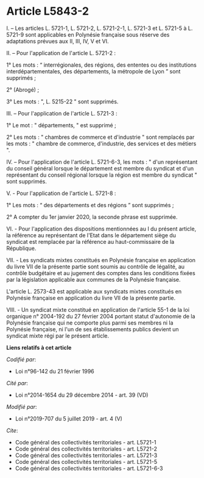 # Article L5843-2

I. – Les articles L. 5721-1, L. 5721-2, L. 5721-2-1, L. 5721-3 et L. 5721-5 à L. 5721-9 sont applicables en Polynésie
française sous réserve des adaptations prévues aux II, III, IV, V et VI.

II. – Pour l'application de l'article L. 5721-2 :

1° Les mots : “ interrégionales, des régions, des ententes ou des institutions interdépartementales, des départements, la
métropole de Lyon ” sont supprimés ;

2° (Abrogé) ;

3° Les mots : ", L. 5215-22 " sont supprimés.

III. – Pour l'application de l'article L. 5721-3 :

1° Le mot : " départements, " est supprimé ;

2° Les mots : " chambres de commerce et d'industrie " sont remplacés par les mots : " chambre de commerce, d'industrie, des
services et des métiers ".

IV. – Pour l'application de l'article L. 5721-6-3, les mots : " d'un représentant du conseil général lorsque le département
est membre du syndicat et d'un représentant du conseil régional lorsque la région est membre du syndicat " sont supprimés.

V. - Pour l'application de l'article L. 5721-8 :

1° Les mots : “ des départements et des régions ” sont supprimés ;

2° A compter du 1er janvier 2020, la seconde phrase est supprimée.

VI. - Pour l'application des dispositions mentionnées au I du présent article, la référence au représentant de l'Etat dans le
département siège du syndicat est remplacée par la référence au haut-commissaire de la République.

VII. - Les syndicats mixtes constitués en Polynésie française en application du livre VII de la présente partie sont soumis
au contrôle de légalité, au contrôle budgétaire et au jugement des comptes dans les conditions fixées par la législation
applicable aux communes de la Polynésie française.

L'article L. 2573-43 est applicable aux syndicats mixtes constitués en Polynésie française en application du livre VII de la
présente partie.

VIII. - Un syndicat mixte constitué en application de l'article 55-1 de la loi organique n° 2004-192 du 27 février 2004
portant statut d'autonomie de la Polynésie française qui ne comporte plus parmi ses membres ni la Polynésie française, ni
l'un de ses établissements publics devient un syndicat mixte régi par le présent article.

**Liens relatifs à cet article**

_Codifié par_:

  - Loi n°96-142 du 21 février 1996

_Cité par_:

  - Loi n°2014-1654 du 29 décembre 2014 - art. 39 (VD)

_Modifié par_:

  - Loi n°2019-707 du 5 juillet 2019 - art. 4 (V)

_Cite_:

  - Code général des collectivités territoriales - art. L5721-1
  - Code général des collectivités territoriales - art. L5721-2
  - Code général des collectivités territoriales - art. L5721-3
  - Code général des collectivités territoriales - art. L5721-5
  - Code général des collectivités territoriales - art. L5721-6-3
